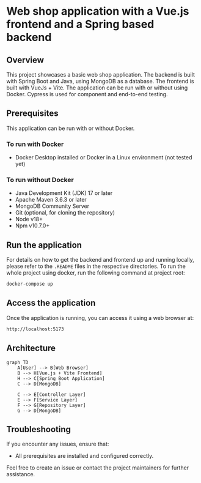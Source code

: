 # Web shop application with a Vue.js frontend and a Spring based backend

## Overview

This project showcases a basic web shop application. The backend is built with Spring Boot and Java, using MongoDB as a database. The frontend is built with VueJs + Vite. The application can be run with or without using Docker.
Cypress is used for component and end-to-end testing.

## Prerequisites

This application can be run with or without Docker.

### To run with Docker

- Docker Desktop installed or Docker in a Linux environment (not tested yet)

### To run without Docker

- Java Development Kit (JDK) 17 or later
- Apache Maven 3.6.3 or later
- MongoDB Community Server
- Git (optional, for cloning the repository)
- Node v18+
- Npm v10.7.0+

## Run the application

For details on how to get the backend and frontend up and running locally, please refer to the ```.README``` files in the respective directories. 
To run the whole project using docker, run the following command at project root:

```sh
docker-compose up
```

## Access the application

Once the application is running, you can access it using a web browser at:

```sh
http://localhost:5173
```

## Architecture

```mermaid
graph TD
    A[User] --> B[Web Browser]
    B --> H[Vue.js + Vite Frontend]
    H --> C[Spring Boot Application]
    C --> D[MongoDB]

    C --> E[Controller Layer]
    E --> F[Service Layer]
    F --> G[Repository Layer]
    G --> D[MongoDB]
```

## Troubleshooting

If you encounter any issues, ensure that:

- All prerequisites are installed and configured correctly.

Feel free to create an issue or contact the project maintainers for further assistance.
